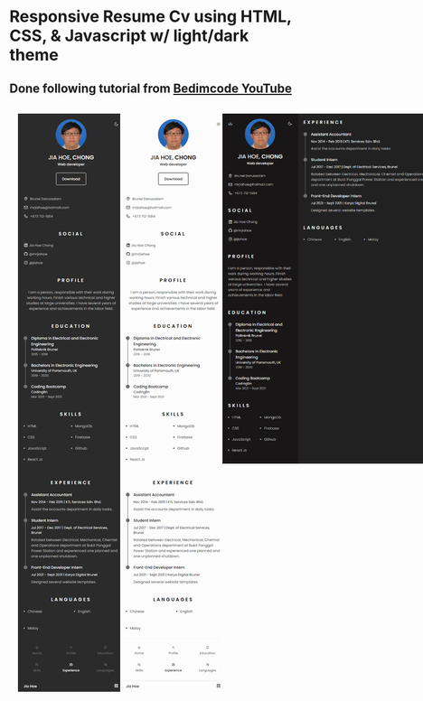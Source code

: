 # Responsive Resume Cv using HTML, CSS, & Javascript w/ light/dark theme

## Done following tutorial from [Bedimcode YouTube](https://www.youtube.com/watch?v=oYjseP_Qhv4)

<div style="padding:15px; display:flex; align-items:flex-start">
    <img src="misc/mobile-dark.png" alt="mobile dark screenshot" style="width:350px">
    <img src="misc/mobile-light.png" alt="mobile light screenshot" style="width:350px">
    <img src="misc/desktop-dark.png" alt="desktop dark screenshot" style="width:400px">
    <img src="misc/desktop-light.png" alt="desktop light screenshot" style="width:400px">
</div>
